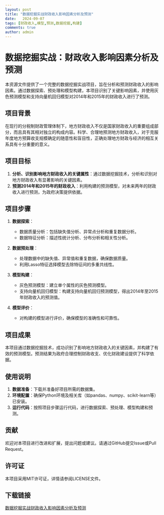 ```yaml
---
layout: post
title: "数据挖掘实战财政收入影响因素分析及预测"
date:   2024-09-07
tags: [财政收入,模型,预测,数据挖掘,构建]
comments: true
author: admin
---
```

# 数据挖掘实战：财政收入影响因素分析及预测

本资源文件提供了一个完整的数据挖掘实战项目，旨在分析和预测财政收入的影响因素。通过数据探索、预处理和模型构建，本项目识别了关键影响因素，并使用灰色预测模型和支持向量机回归模型对2014年和2015年的财政收入进行了预测。

## 项目背景

在现行的分税制财政管理体制下，地方财政收入不仅是国家财政收入的重要组成部分，而且具有其相对独立的构成内容。科学、合理地预测地方财政收入，对于克服年度地方预算收支规模确定的随意性和盲目性，正确处理地方财政与经济的相互关系具有十分重要的意义。

## 项目目标

1. **分析、识别影响地方财政收入的关键属性**：通过数据挖掘技术，分析和识别对地方财政收入有显著影响的关键因素。
2. **预测2014年和2015年的财政收入**：利用构建的预测模型，对未来两年的财政收入进行预测，为政府决策提供依据。

## 项目步骤

1. **数据探索**：
   - 数据质量分析：包括缺失值分析、异常点分析和重复数据分析。
   - 数据特征分析：描述性统计分析、分布分析和相关性分析。

2. **数据预处理**：
   - 处理数据中的缺失值、异常值和重复数据，确保数据质量。
   - 利用Lasso特征选择模型去除特征间的多重共线性。

3. **模型构建**：
   - 灰色预测模型：建立单个属性的灰色预测模型。
   - 支持向量机回归模型：构建支持向量机回归预测模型，得出2014年至2015年财政收入的预测值。

4. **模型评价**：
   - 对构建的模型进行评价，确保模型的准确性和可靠性。

## 项目成果

本项目通过数据挖掘技术，成功识别了影响地方财政收入的关键因素，并构建了有效的预测模型。预测结果为政府合理控制财政收支、优化财政建设提供了科学依据。

## 使用说明

1. **数据准备**：下载并准备好项目所需的数据集。
2. **环境配置**：确保Python环境及相关库（如pandas、numpy、scikit-learn等）已安装。
3. **运行代码**：按照项目步骤运行代码，进行数据探索、预处理、模型构建和预测。

## 贡献

欢迎对本项目进行改进和扩展，提出问题或建议。请通过GitHub提交Issue或Pull Request。

## 许可证

本项目采用MIT许可证，详情请参阅LICENSE文件。

## 下载链接

[数据挖掘实战财政收入影响因素分析及预测](https://pan.quark.cn/s/b1cc0a63efda)